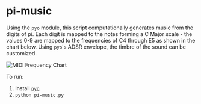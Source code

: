 # pi-music
Using the `pyo` module, this script computationally generates music from the digits of pi.  Each digit is mapped to the notes forming a C Major scale - the values 0-9 are mapped to the frequencies of C4 through E5 as shown in the chart below.  Using `pyo`'s ADSR envelope, the timbre of the sound can be customized.    

![](http://newt.phys.unsw.edu.au/jw/graphics/notes.GIF "MIDI Frequency Chart")

To run:

1. Install [`pyo`](http://ajaxsoundstudio.com/software/pyo/)
2. `python pi-music.py`




